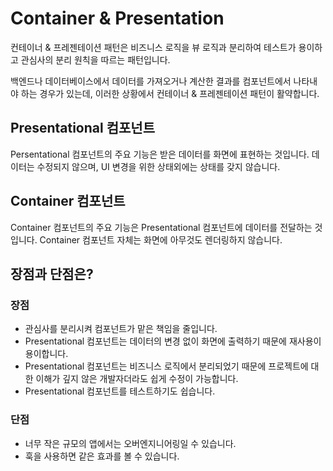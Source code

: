# Container & Presentation

컨테이너 & 프레젠테이션 패턴은 비즈니스 로직을 뷰 로직과 분리하여 테스트가 용이하고 관심사의 분리 원칙을 따르는 패턴입니다.

백엔드나 데이터베이스에서 데이터를 가져오거나 계산한 결과를 컴포넌트에서 나타내야 하는 경우가 있는데, 이러한 상황에서 컨테이너 & 프레젠테이션 패턴이 활약합니다.

## Presentational 컴포넌트

Persentational 컴포넌트의 주요 기능은 받은 데이터를 화면에 표현하는 것입니다. 데이터는 수정되지 않으며, UI 변경을 위한 상태외에는 상태를 갖지 않습니다.

## Container 컴포넌트

Container 컴포넌트의 주요 기능은 Presentational 컴포넌트에 데이터를 전달하는 것입니다. Container 컴포넌트 자체는 화면에 아무것도 렌더링하지 않습니다.

## 장점과 단점은?

### 장점

- 관심사를 분리시켜 컴포넌트가 맡은 책임을 줄입니다.
- Presentational 컴포넌트는 데이터의 변경 없이 화면에 출력하기 때문에 재사용이 용이합니다.
- Presentational 컴포넌트는 비즈니스 로직에서 분리되었기 때문에 프로젝트에 대한 이해가 깊지 않은 개발자더라도 쉽게 수정이 가능합니다.
- Presentational 컴포넌트를 테스트하기도 쉽습니다.

### 단점

- 너무 작은 규모의 앱에서는 오버엔지니어링일 수 있습니다.
- 훅을 사용하면 같은 효과를 볼 수 있습니다.
